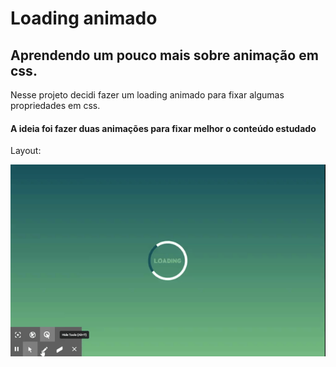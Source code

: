 # Loading animado
## Aprendendo um pouco mais sobre animação em css.

Nesse projeto decidi fazer um loading animado para fixar algumas propriedades em css.



#### A ideia foi fazer duas animações para fixar melhor o conteúdo estudado

Layout:


![Gif do projeto](https://github.com/lucianotrindade/Loading-animado/blob/main/assets/Loading%20(1).gif)